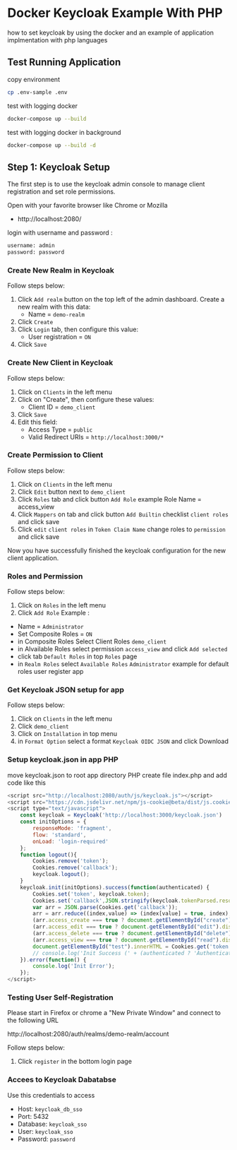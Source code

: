 # Docker Keycloak Example With PHP

how to set keycloak by using the docker and an example of application implmentation with php languages

## Test Running Application

copy environment
```sh
cp .env-sample .env
```

test with logging docker
```sh
docker-compose up --build
```

test with logging docker in background
```sh
docker-compose up --build -d
```

## Step 1: Keycloak Setup

The first step is to use the keycloak admin console to manage client registration and set role permissions.

Open with your favorite browser like Chrome or Mozilla

* http://localhost:2080/

login with username and password :
```txt
username: admin
password: password
```

### Create New Realm in Keycloak

Follow steps below:

1. Click `Add realm` button on the top left of the admin dashboard. Create a new realm with this data:
   * Name = `demo-realm`
1. Click `Create`
1. Click `Login` tab, then configure this value:
   * User registration = `ON`
1. Click `Save`

### Create New Client in Keycloak

Follow steps below:

1. Click on `Clients` in the left menu
1. Click on "Create", then configure these values:
   * Client ID = `demo_client`
1. Click `Save`
1. Edit this field:
   * Access Type = `public`
   * Valid Redirect URIs = `http://localhost:3000/*`

### Create Permission to Client

Follow steps below:

1. Click on `Clients` in the left menu
1. Click `Edit` button next to `demo_client`
1. Click `Roles` tab and click button `Add Role` example Role Name = access_view
1. Click `Mappers` on tab and click button `Add Builtin` checklist `client roles` and click save
1. Click `edit` `client roles` in `Token Claim Name` change roles to `permission` and click save

Now you have successfully finished the keycloak configuration for the new client application.

### Roles and Permission

Follow steps below:

1. Click on `Roles` in the left menu
1. Click `Add Role` Example :
  * Name = `Administrator`
  * Set Composite Roles = `ON`  
  * in Composite Roles Select Client Roles `demo_client`
  * in Alvailable Roles select permission `access_view` and click `Add selected` 
  * click tab `Default Roles` in top `Roles` page
  * in `Realm Roles` select `Available Roles` `Administrator` example for default roles user register app

### Get Keycloak JSON setup for app

Follow steps below:

1. Click on `Clients` in the left menu
2. Click `demo_client` 
3. Click on `Installation` in top menu
4. in `Format Option` select a format `Keycloak OIDC JSON` and click Download

### Setup keycloak.json in app PHP

move keycloak.json to root app directory PHP create file index.php and add code like this

```javascript
<script src="http://localhost:2080/auth/js/keycloak.js"></script>
<script src="https://cdn.jsdelivr.net/npm/js-cookie@beta/dist/js.cookie.min.js"></script>
<script type="text/javascript">
    const keycloak = Keycloak('http://localhost:3000/keycloak.json')
    const initOptions = {
        responseMode: 'fragment',
        flow: 'standard',
        onLoad: 'login-required'
    };
    function logout(){
        Cookies.remove('token');
        Cookies.remove('callback');
        keycloak.logout();
    }
    keycloak.init(initOptions).success(function(authenticated) {
        Cookies.set('token', keycloak.token);
        Cookies.set('callback',JSON.stringify(keycloak.tokenParsed.resource_access.php_service.permission));
        var arr = JSON.parse(Cookies.get('callback'));
        arr = arr.reduce((index,value) => (index[value] = true, index), {});
        (arr.access_create === true ? document.getElementById("create").disabled = false : document.getElementById("create").disabled = true);
        (arr.access_edit === true ? document.getElementById("edit").disabled = false : document.getElementById("edit").disabled = true);
        (arr.access_delete === true ? document.getElementById("delete").disabled = false : document.getElementById("delete").disabled = true);
        (arr.access_view === true ? document.getElementById("read").disabled = false : document.getElementById("read").disabled = true);
        document.getElementById("test").innerHTML = Cookies.get('token');
        // console.log('Init Success (' + (authenticated ? 'Authenticated token : '+JSON.stringify(keycloak) : 'Not Authenticated') + ')');
    }).error(function() {
        console.log('Init Error');
    });
</script>
```

### Testing User Self-Registration

Please start in Firefox or chrome a "New Private Window" and connect to the following URL

http://localhost:2080/auth/realms/demo-realm/account


Follow steps below:

1. Click `register` in the bottom login page

<!-- ### User Role Mappings

Follow steps below:

1. Click on "User" in the left menu
1. Click tab `Role Mappings`
1. in `Realm Roles` Select Available Roles `Administrator` and click `Add selected` -->


### Accees to Keycloak Dabatabse

Use this credentials to access

* Host: `keycloak_db_sso`
* Port: 5432
* Database: `keycloak_sso`
* User: `keycloak_sso`
* Password: `password`